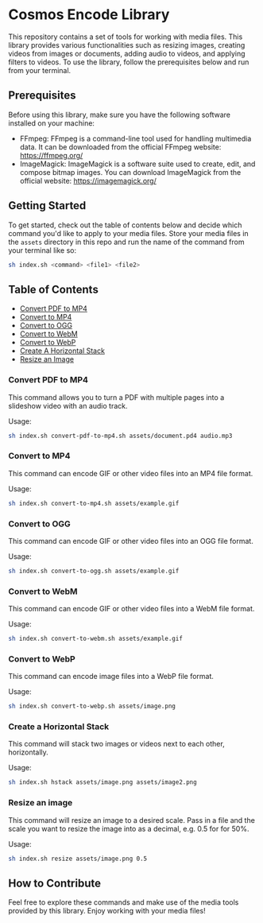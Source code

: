# Cosmos Encode Library

This repository contains a set of tools for working with media files. This library provides various functionalities such as resizing images, creating videos from images or documents, adding audio to videos, and applying filters to videos. To use the library, follow the prerequisites below and run from your terminal.

## Prerequisites

Before using this library, make sure you have the following software installed on your machine:

- FFmpeg: FFmpeg is a command-line tool used for handling multimedia data. It can be downloaded from the official FFmpeg website: https://ffmpeg.org/
- ImageMagick: ImageMagick is a software suite used to create, edit, and compose bitmap images. You can download ImageMagick from the official website: https://imagemagick.org/

## Getting Started

To get started, check out the table of contents below and decide which command you'd like to apply to your media files. Store your media files in the `assets` directory in this repo and run the name of the command from your terminal like so:

```bash
sh index.sh <command> <file1> <file2>
```

## Table of Contents

- [Convert PDF to MP4](#convert-pdf-to-mp4)
- [Convert to MP4](#convert-to-mp4)
- [Convert to OGG](#convert-to-ogg)
- [Convert to WebM](#convert-to-webm)
- [Convert to WebP](#convert-to-webp)
- [Create A Horizontal Stack](#create-a-horizontal-stack)
- [Resize an Image](#resize-an-image)

### Convert PDF to MP4

This command allows you to turn a PDF with multiple pages into a slideshow video with an audio track.

Usage:

```bash
sh index.sh convert-pdf-to-mp4.sh assets/document.pd4 audio.mp3
```

### Convert to MP4

This command can encode GIF or other video files into an MP4 file format.

Usage:

```bash
sh index.sh convert-to-mp4.sh assets/example.gif
```

### Convert to OGG

This command can encode GIF or other video files into an OGG file format.

Usage:

```bash
sh index.sh convert-to-ogg.sh assets/example.gif
```

### Convert to WebM

This command can encode GIF or other video files into a WebM file format.

Usage:

```bash
sh index.sh convert-to-webm.sh assets/example.gif
```

### Convert to WebP

This command can encode image files into a WebP file format.

Usage:

```bash
sh index.sh convert-to-webp.sh assets/image.png
```

### Create a Horizontal Stack

This command will stack two images or videos next to each other, horizontally.

Usage:

```bash
sh index.sh hstack assets/image.png assets/image2.png
```

### Resize an image

This command will resize an image to a desired scale. Pass in a file and the scale you want to resize the image into as a decimal, e.g. 0.5 for for 50%.

Usage:

```bash
sh index.sh resize assets/image.png 0.5
```

## How to Contribute

Feel free to explore these commands and make use of the media tools provided by this library. Enjoy working with your media files!
